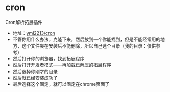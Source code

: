 # cron
Cron解析拓展插件
- 地址：[yml2213/cron](https://github.com/yml2213/cron)
- 不管你用什么办法，克隆下来，然后放到一个你能找到，但是不能经常用的地方，这个文件夹在安装后不能删除，所以自己选个目录（我的目录：仅供参考）
- 然后打开你的浏览器，找到拓展程序
- 然后打开开发者模式——再加载已解压的拓展程序
- 然后选择你刚才的目录
- 然后就已经安装成功了
- 最后选择这个固定，就可以固定在chrome页面了
